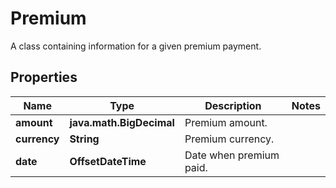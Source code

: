 

# Premium

A class containing information for a given premium payment.

## Properties

| Name | Type | Description | Notes |
|------------ | ------------- | ------------- | -------------|
|**amount** | **java.math.BigDecimal** | Premium amount. |  |
|**currency** | **String** | Premium currency. |  |
|**date** | **OffsetDateTime** | Date when premium paid. |  |



